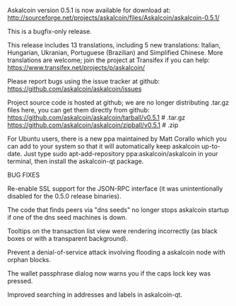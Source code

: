 Askalcoin version 0.5.1 is now available for download at:
http://sourceforge.net/projects/askalcoin/files/Askalcoin/askalcoin-0.5.1/

This is a bugfix-only release.

This release includes 13 translations, including 5 new translations:
Italian, Hungarian, Ukranian, Portuguese (Brazilian) and Simplified Chinese.
More translations are welcome; join the project at Transifex if you can help:
https://www.transifex.net/projects/p/askalcoin/

Please report bugs using the issue tracker at github:
https://github.com/askalcoin/askalcoin/issues

Project source code is hosted at github; we are no longer
distributing .tar.gz files here, you can get them
directly from github:
https://github.com/askalcoin/askalcoin/tarball/v0.5.1  # .tar.gz
https://github.com/askalcoin/askalcoin/zipball/v0.5.1  # .zip

For Ubuntu users, there is a new ppa maintained by Matt Corallo which
you can add to your system so that it will automatically keep
askalcoin up-to-date.  Just type
sudo apt-add-repository ppa:askalcoin/askalcoin
in your terminal, then install the askalcoin-qt package.


BUG FIXES

Re-enable SSL support for the JSON-RPC interface (it was unintentionally
disabled for the 0.5.0 release binaries).

The code that finds peers via "dns seeds" no longer stops askalcoin startup
if one of the dns seed machines is down.

Tooltips on the transaction list view were rendering incorrectly (as black boxes
or with a transparent background).

Prevent a denial-of-service attack involving flooding a askalcoin node with
orphan blocks.

The wallet passphrase dialog now warns you if the caps lock key was pressed.

Improved searching in addresses and labels in askalcoin-qt.
